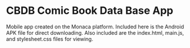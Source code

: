 # CBDB Comic Book Data Base App

Mobile app created on the Monaca platform. Included here is the Android APK file for direct downloading. Also included are the index.html, main.js, and stylesheet.css files for viewing.
 
